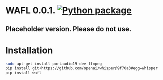# WAFL 0.0.1. [![Python package](https://github.com/fractalego/wafl/actions/workflows/python-package.yml/badge.svg)](https://github.com/fractalego/wafl/actions/workflows/python-package.yml)

## Placeholder version. Please do not use.


# Installation
```bash
sudo apt-get install portaudio19-dev ffmpeg
pip install git+https://github.com/openai/whisper@9f70a3#egg=whisper
pip install wafl
```

